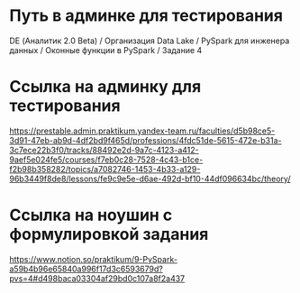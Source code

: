# Путь в админке для тестирования
DE (Аналитик 2.0 Beta) / Организация Data Lake / PySpark для инженера данных / Оконные функции в PySpark / Задание 4

# Ссылка на админку для тестирования
https://prestable.admin.praktikum.yandex-team.ru/faculties/d5b98ce5-3d91-47eb-ab9d-4df2bd9f465d/professions/4fdc51de-5615-472e-b31a-3c7ece22b3f0/tracks/88492e2d-9a7c-4123-a412-9aef5e024fe5/courses/f7eb0c28-7528-4c43-b1ce-f2b98b358282/topics/a7082746-1453-4b33-a129-96b3449f8de8/lessons/fe9c9e5e-d6ae-492d-bf10-44df096634bc/theory/

# Ссылка на ноушин с формулировкой задания
https://www.notion.so/praktikum/9-PySpark-a59b4b96e65840a996f17d3c6593679d?pvs=4#d498baca03304af29bd0c107a8f2a437